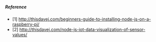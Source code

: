 ##### Reference
- [1] http://thisdavej.com/beginners-guide-to-installing-node-js-on-a-raspberry-pi/
- [2] http://thisdavej.com/node-js-iot-data-visualization-of-sensor-values/
